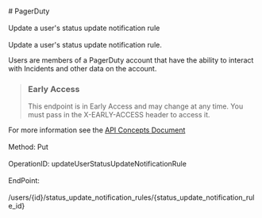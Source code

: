 <br>#     PagerDuty</br>
<br>Update a user's status update notification rule</br>
<br>Update a user's status update notification rule.

Users are members of a PagerDuty account that have the ability to interact with Incidents and other data on the account.


> ### Early Access
> This endpoint is in Early Access and may change at any time. You must pass in the X-EARLY-ACCESS header to access it.

For more information see the [API Concepts Document](../../docs/CONCEPTS.md#users)
</br>
<br>Method: Put</br>
<br>OperationID: updateUserStatusUpdateNotificationRule</br>
<br>EndPoint:</br>
<br>/users/{id}/status_update_notification_rules/{status_update_notification_rule_id}</br>
